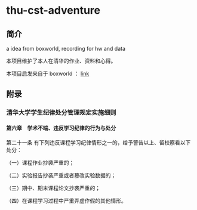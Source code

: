 # thu-cst-adventure

## 简介

a idea from boxworld, recording for hw and data

本项目维护了本人在清华的作业、资料和心得。

本项目启发来自于 boxworld ： [link](https://github.com/boxworld18/thu-cst-adventure)

## 附录

### 清华大学学生纪律处分管理规定实施细则

#### 第六章　学术不端、违反学习纪律的行为与处分

第二十一条 有下列违反课程学习纪律情形之一的，给予警告以上、留校察看以下处分：

（一）课程作业抄袭严重的；

（二）实验报告抄袭严重或者篡改实验数据的；

（三）期中、期末课程论文抄袭严重的；

（四）在课程学习过程中严重弄虚作假的其他情形。
